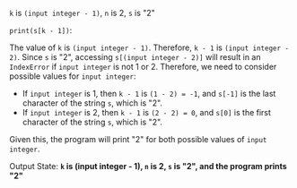 `k` is `(input integer - 1)`, `n` is 2, `s` is "2"

`print(s[k - 1])`: 

The value of `k` is `(input integer - 1)`. Therefore, `k - 1` is `(input integer - 2)`. Since `s` is "2", accessing `s[(input integer - 2)]` will result in an `IndexError` if `input integer` is not 1 or 2. Therefore, we need to consider possible values for `input integer`:

- If `input integer` is 1, then `k - 1` is `(1 - 2) = -1`, and `s[-1]` is the last character of the string `s`, which is "2".
- If `input integer` is 2, then `k - 1` is `(2 - 2) = 0`, and `s[0]` is the first character of the string `s`, which is "2".

Given this, the program will print "2" for both possible values of `input integer`.

Output State: **`k` is (input integer - 1), `n` is 2, `s` is "2", and the program prints "2"**